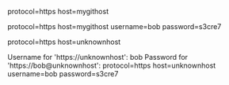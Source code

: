 protocol=https
host=mygithost

protocol=https
host=mygithost
username=bob
password=s3cre7


protocol=https
host=unknownhost

Username for 'https://unknownhost': bob
Password for 'https://bob@unknownhost':
protocol=https
host=unknownhost
username=bob
password=s3cre7
